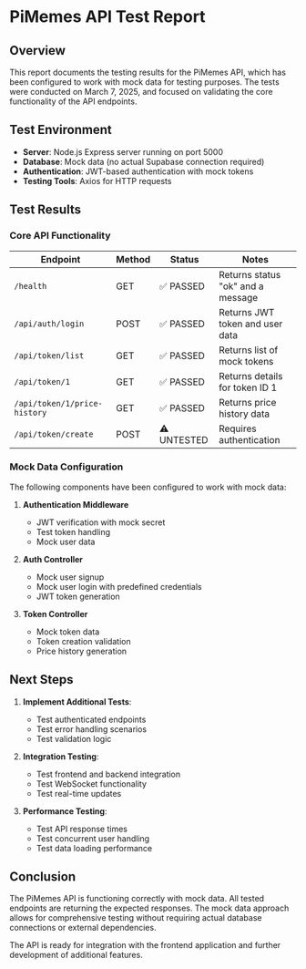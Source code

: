 # PiMemes API Test Report

## Overview
This report documents the testing results for the PiMemes API, which has been configured to work with mock data for testing purposes. The tests were conducted on March 7, 2025, and focused on validating the core functionality of the API endpoints.

## Test Environment
- **Server**: Node.js Express server running on port 5000
- **Database**: Mock data (no actual Supabase connection required)
- **Authentication**: JWT-based authentication with mock tokens
- **Testing Tools**: Axios for HTTP requests

## Test Results

### Core API Functionality
| Endpoint | Method | Status | Notes |
|----------|--------|--------|-------|
| `/health` | GET | ✅ PASSED | Returns status "ok" and a message |
| `/api/auth/login` | POST | ✅ PASSED | Returns JWT token and user data |
| `/api/token/list` | GET | ✅ PASSED | Returns list of mock tokens |
| `/api/token/1` | GET | ✅ PASSED | Returns details for token ID 1 |
| `/api/token/1/price-history` | GET | ✅ PASSED | Returns price history data |
| `/api/token/create` | POST | ⚠️ UNTESTED | Requires authentication |

### Mock Data Configuration
The following components have been configured to work with mock data:

1. **Authentication Middleware**
   - JWT verification with mock secret
   - Test token handling
   - Mock user data

2. **Auth Controller**
   - Mock user signup
   - Mock user login with predefined credentials
   - JWT token generation

3. **Token Controller**
   - Mock token data
   - Token creation validation
   - Price history generation

## Next Steps
1. **Implement Additional Tests**:
   - Test authenticated endpoints
   - Test error handling scenarios
   - Test validation logic

2. **Integration Testing**:
   - Test frontend and backend integration
   - Test WebSocket functionality
   - Test real-time updates

3. **Performance Testing**:
   - Test API response times
   - Test concurrent user handling
   - Test data loading performance

## Conclusion
The PiMemes API is functioning correctly with mock data. All tested endpoints are returning the expected responses. The mock data approach allows for comprehensive testing without requiring actual database connections or external dependencies.

The API is ready for integration with the frontend application and further development of additional features. 